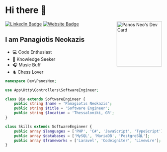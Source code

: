 
<!--
**panosNeo/panosNeo** is a ✨ _special_ ✨ repository because its `README.md` (this file) appears on your GitHub profile.

Here are some ideas to get you started:

- 🔭 I’m currently working on ...
- 🌱 I’m currently learning ...
- 👯 I’m looking to collaborate on ...
- 🤔 I’m looking for help with ...
- 💬 Ask me about ...
- 📫 How to reach me: ...
- 😄 Pronouns: ...
- ⚡ Fun fact: ...
-->
<h1>Hi there 👋</h1>
<div align="left">
   
[![Linkedin Badge](https://img.shields.io/badge/-LinkedIn-0e76a8?style=for-the-badge&logo=Linkedin&logoColor=white)](https://www.linkedin.com/in/panagiotis-neokazis-8212bb154/)
[![Website Badge](https://img.shields.io/badge/Blog-3b5998?style=for-the-badge&logo=google-chrome&logoColor=white)](#)
<a href="https://app.daily.dev/panosneo"><img src="https://api.daily.dev/devcards/011c85229c4c4f18ac9afd5319c2fd48.png?r=yu8" width="145"  align="right" alt="Panos Neo's Dev Card"/></a>
<h2 tab="-1">I am Panagiotis Neokazis</h2>
<ul>
    <li>💻 Code Enthusiast</li>
    <li>🌱 Knowledge Seeker</li>
    <li>🎧 Music Buff</li>
    <li>♞ Chess Lover</li>
</ul>
</div>



```php
namespace Dev\PanosNeo;

use App\Http\Controllers\SoftwareEngineer;

class Bio extends SoftwareEngineer {
    public string $name = 'Panagiotis Neokazis';
    public string $title = 'Software Engineer';
    public string $location = 'Thessaloniki, GR';
}

class Skills extends SoftwareEngineer {
    public array $languages = ['PHP', 'C#', 'JavaScript', 'TypeScript'];
    public array $databases = ['MySQL', 'MariaDB', 'PostgreSQL'];
    public array $frameworks = ['Laravel', 'Codeigniter', 'Livewire'];
}
```

